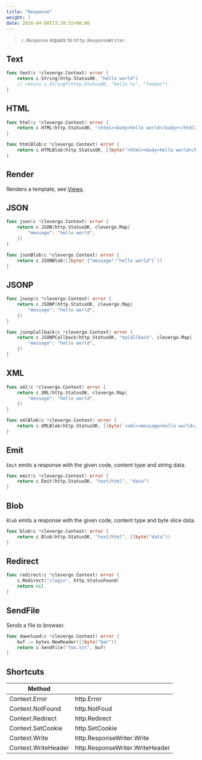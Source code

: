 ```yaml
---
title: "Response"
weight: 7
date: 2020-04-08T13:20:52+08:00
---
```


> `c.Response` equals to `http.ResponseWriter`.

## Text

```go
func text(c *clevergo.Context) error {
    return c.String(http.StatusOK, "hello world")
    // return c.Stringf(http.StatusOK, "hello %s", "foobar")
}
```

## HTML

```go
func html(c *clevergo.Context) error {
    return c.HTML(http.StatusOK, "<html><body>hello world</body></html>")
}

func htmlBlob(c *clevergo.Context) error {
    return c.HTMLBlob(http.StatusOK, []byte("<html><body>hello world</body></html>"))
}
```

## Render

Renders a template, see [Views](/docs/views).

## JSON

```go
func json(c *clevergo.Context) error {
	return c.JSON(http.StatusOK, clevergo.Map{
        "message": "hello world",
    })
}

func jsonBlob(c *clevergo.Context) error {
    return c.JSONBlob([]byte(`{"message":"hello world"}`))
}
```

## JSONP

```go
func jsonp(c *clevergo.Context) error {
	return c.JSONP(http.StatusOK, clevergo.Map{
        "message": "hello world",
    })
}

func jsonpCallback(c *clevergo.Context) error {
	return c.JSONPCallback(http.StatusOK, "myCallback", clevergo.Map{
        "message": "hello world",
    })
}
```

## XML

```go
func xml(c *clevergo.Context) error {
	return c.XML(http.StatusOK, clevergo.Map{
        "message": "hello world",
    })
}

func xmlBlob(c *clevergo.Context) error {
    return c.XMLBlob(http.StatusOK, []byte(`<xml><message>hello world</message></xml>`))
}
```

## Emit

`Emit` emits a response with the given code, content type and string data.

```go
func emit(c *clevergo.Context) error {
    return c.Emit(http.StatusOK, "text/html", "data")
}
```

## Blob

`Blob` emits a response with the given code, content type and byte slice data.

```go
func blob(c *clevergo.Context) error {
    return c.Blob(http.StatusOK, "text/html", []byte("data"))
}
```

## Redirect

```go
func redirect(c *clevergo.Context) error {
    c.Redirect("/login", http.StatusFound)
    return nil
}
```

## SendFile

Sends a file to browser.

```go
func download(c *clevergo.Context) error {
    buf := bytes.NewReader([]byte("bar"))
    return c.SendFile("foo.txt", buf)
}
```

## Shortcuts

| Method | |
|---|---|
| Context.Error | http.Error |
| Context.NotFound | http.NotFoud |
| Context.Redirect | http.Redirect |
| Context.SetCookie | http.SetCookie |
| Context.Write | http.ResponseWriter.Write |
| Context.WriteHeader | http.ResponseWriter.WriteHeader |
